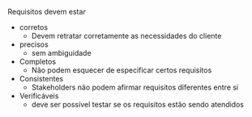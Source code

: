 Requisitos devem estar 
- corretos
	- Devem retratar corretamente as necessidades do cliente
- precisos
	- sem ambiguidade
- Completos
	- Não podem esquecer de especificar certos requisitos
- Consistentes
	- Stakeholders não podem afirmar requisitos diferentes entre si
- Verificáveis
	- deve ser possível testar se os requisitos estão sendo atendidos
